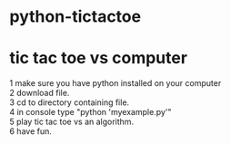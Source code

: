 # python-tictactoe
<h1>tic tac toe vs computer</h1>

1 make sure you have python installed on your computer<br>
2 download file.<br>
3 cd to directory containing file.<br>
4 in console type "python 'myexample.py'"<br>
5 play tic tac toe vs an algorithm.<br>
6 have fun. <br>

